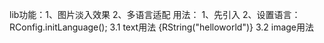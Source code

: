 


lib功能：1、图片淡入效果 2、多语言适配
用法：
1、先引入
2、设置语言：RConfig.initLanguage();
3.1 text用法 <Text>{RString("helloworld")}</Text>
3.2 image用法 <RImage uri="boy"/>